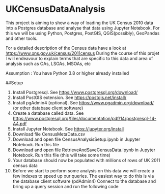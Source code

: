 # UKCensusDataAnalysis

This project is aiming to show a way of loading the UK Census 2010 data into a Postgres database and analyse that data using Jupyter Notebook.
For this we will be using Python, Postgres, PostGIS, QGIS(possibly), GeoPandas and other tools.

For a detailed description of the Census data have a look at https://www.ons.gov.uk/census/2011census
During the course of this projet I will endeavour to explain terms that are specific to this data and area of analysis such as OAs, LSOAs, MSOAs, etc

Assumption : You have Python 3.8 or higher already installed

##Setup
1. Install Postgresql.  See https://www.postgresql.org/download/
2. Install PostGIS extension. See https://postgis.net/install/
3. Install pgAdmin4 (optional). See https://www.pgadmin.org/download/ (or other database client software)
4. Create a database called data. See https://www.postgresql.org/files/documentation/pdf/14/postgresql-14-A4.pdf
5. Install Jupyter Notebook.  See https://jupyter.org/install
6. Download file CensusMetaData.csv
7. Download and open file CensusAnalysisSetup.ipynb in Jupyter Notebook. Run this file
8. Download and open file RetrieveAndSaveCensusData.ipynb in Jupyter Notebook. Run this file (this will take some time)
9. Your database should now be populated with millions of rows of UK 2011 census data
10. Before we start to perform some analysis on this data we will create a few indexes to speed up our queries.
The easiest way to do this is via the database client software (pdAdmin4)
Connect to the database and bring up a query session and run the following code
